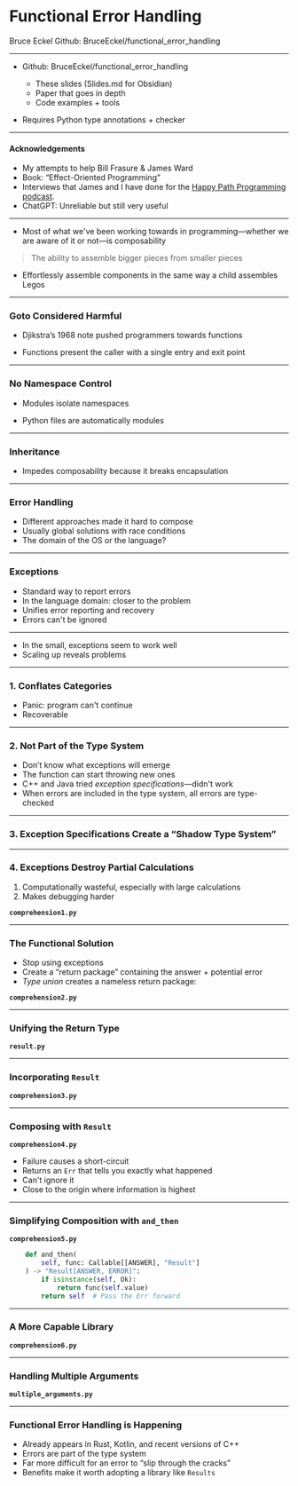 # Functional Error Handling
Bruce Eckel
Github: BruceEckel/functional_error_handling

---

- Github: BruceEckel/functional_error_handling
    - These slides (Slides.md for Obsidian)
    - Paper that goes in depth
    - Code examples + tools

- Requires Python type annotations + checker

---
#### Acknowledgements

- My attempts to help Bill Frasure & James Ward
- Book: “Effect-Oriented Programming”
- Interviews that James and I have done for the [Happy Path Programming podcast](https://happypathprogramming.com/).
- ChatGPT: Unreliable but still very useful

---

- Most of what we've been working towards in programming—whether we are aware of it or not—is composability

> The ability to assemble bigger pieces from smaller pieces

- Effortlessly assemble components in the same way a child assembles Legos

---

### Goto Considered Harmful

- Djikstra’s 1968 note pushed programmers towards functions

- Functions present the caller with a single entry and exit point

---

### No Namespace Control

- Modules isolate namespaces

- Python files are automatically modules

---
### Inheritance

- Impedes composability because it breaks encapsulation

---
### Error Handling

- Different approaches made it hard to compose
- Usually global solutions with race conditions
- The domain of the OS or the language?

---
### Exceptions

- Standard way to report errors
- In the language domain: closer to the problem
- Unifies error reporting and recovery
- Errors can't be ignored

---
- In the small, exceptions seem to work well
- Scaling up reveals problems

---
### 1. Conflates Categories

- Panic: program can't continue
- Recoverable

---
### 2. Not Part of the Type System

- Don’t know what exceptions will emerge
- The function can start throwing new ones
- C++ and Java tried *exception specifications*—didn't work
- When errors are included in the type system, all errors are type-checked

---
### 3. Exception Specifications Create a “Shadow Type System”

---
### 4. Exceptions Destroy Partial Calculations

1. Computationally wasteful, especially with large calculations
2. Makes debugging harder

**`comprehension1.py`**

---
### The Functional Solution

- Stop using exceptions
- Create a “return package” containing the answer + potential error
- *Type union* creates a nameless return package:

**`comprehension2.py`**

---
### Unifying the Return Type

**`result.py`**

---
### Incorporating `Result`

**`comprehension3.py`**

---
### Composing with `Result`

**`comprehension4.py`**

- Failure causes a short-circuit
- Returns an `Err` that tells you exactly what happened
- Can't ignore it
- Close to the origin where information is highest

---
### Simplifying Composition with `and_then`

**`comprehension5.py`**

```python
    def and_then(
        self, func: Callable[[ANSWER], "Result"]
    ) -> "Result[ANSWER, ERROR]":
        if isinstance(self, Ok):
            return func(self.value)
        return self  # Pass the Err forward
```

---
### A More Capable Library

**`comprehension6.py`**

---
### Handling Multiple Arguments

**`multiple_arguments.py`**

---
### Functional Error Handling is Happening

- Already appears in Rust, Kotlin, and recent versions of C++
- Errors are part of the type system
- Far more difficult for an error to “slip through the cracks”
- Benefits make it worth adopting a library like `Results`
